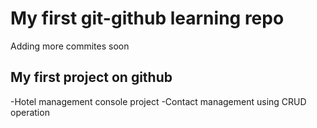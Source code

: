 # My first git-github learning repo
Adding more commites soon
## My first project on github
-Hotel management console project
-Contact management using CRUD operation

